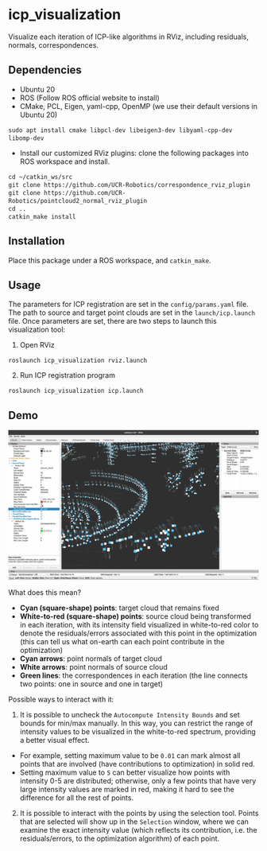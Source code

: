 # icp_visualization
Visualize each iteration of ICP-like algorithms in RViz, including residuals, normals, correspondences.

## Dependencies
- Ubuntu 20
- ROS (Follow ROS official website to install)
- CMake, PCL, Eigen, yaml-cpp, OpenMP (we use their default versions in Ubuntu 20)
```
sudo apt install cmake libpcl-dev libeigen3-dev libyaml-cpp-dev libomp-dev
```
- Install our customized RViz plugins: clone the following packages into ROS workspace and install.
```
cd ~/catkin_ws/src
git clone https://github.com/UCR-Robotics/correspondence_rviz_plugin
git clone https://github.com/UCR-Robotics/pointcloud2_normal_rviz_plugin
cd ..
catkin_make install
```

## Installation

Place this package under a ROS workspace, and `catkin_make`.

## Usage

The parameters for ICP registration are set in the `config/params.yaml` file.
The path to source and target point clouds are set in the `launch/icp.launch` file.
Once parameters are set, there are two steps to launch this visualization tool:

1. Open RViz
```
roslaunch icp_visualization rviz.launch
```

2. Run ICP registration program
```
roslaunch icp_visualization icp.launch
```

## Demo

![RViz-Demo](docs/rviz_demo.gif)

What does this mean?
- **Cyan (square-shape) points**: target cloud that remains fixed
- **White-to-red (square-shape) points**: source cloud being transformed in each iteration, with its intensity field visualized in white-to-red color to denote the residuals/errors associated with this point in the optimization (this can tell us what on-earth can each point contribute in the optimization)
- **Cyan arrows**: point normals of target cloud
- **White arrows**: point normals of source cloud
- **Green lines**: the correspondences in each iteration (the line connects two points: one in source and one in target)

Possible ways to interact with it:
1. It is possible to uncheck the `Autocompute Intensity Bounds` and set bounds for min/max manually. In this way, you can restrict the range of intensity values to be visualized in the white-to-red spectrum, providing a better visual effect.
  - For example, setting maximum value to be `0.01` can mark almost all points that are involved (have contributions to optimization) in solid red.
  - Setting maximum value to `5` can better visualize how points with intensity 0-5 are distributed; otherwise, only a few points that have very large intensity values are marked in red, making it hard to see the difference for all the rest of points.

2. It is possible to interact with the points by using the selection tool. Points that are selected will show up in the `Selection` window, where we can examine the exact intensity value (which reflects its contribution, i.e. the residuals/errors, to the optimization algorithm) of each point.

